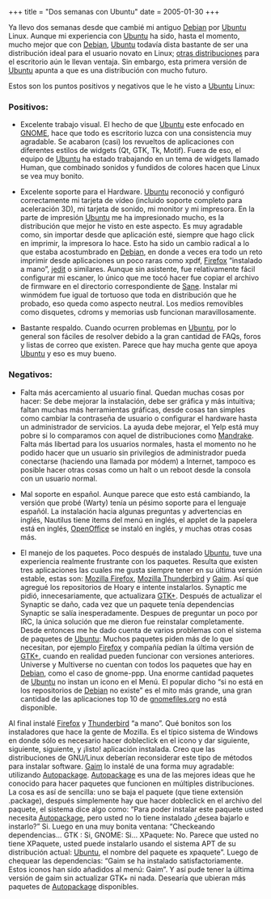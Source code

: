 +++
title = "Dos semanas con Ubuntu"
date = 2005-01-30
+++

Ya llevo dos semanas desde que cambié mi antiguo [Debian](http://www.debian.org/) por [Ubuntu](http://www.ubuntulinux.org/) Linux. Aunque mi experiencia con [Ubuntu](http://www.ubuntulinux.org/) ha sido, hasta el momento, mucho mejor que con [Debian](http://www.debian.org/), [Ubuntu](http://"www.ubuntulinux.org"/) todavía dista bastante de ser una distribución ideal para el usuario novato en Linux; [otras distribuciones](http://www.mandrakelinux.com/) para el escritorio aún le llevan ventaja. Sin embargo, esta primera versión de [Ubuntu](http://www.ubuntulinux.org/) apunta a que es una distribución con mucho futuro.

Estos son los puntos positivos y negativos que le he visto a [Ubuntu](http://www.ubuntulinux.org/) Linux:

### Positivos:

*   Excelente trabajo visual. El hecho de que [Ubuntu](http://www.ubuntulinux.org/) este enfocado en [GNOME](http://www.gnome.org/), hace que todo es escritorio luzca con una consistencia muy agradable. Se acabaron (casi) los revueltos de aplicaciones con diferentes estilos de widgets (Qt, GTK, Tk, Motif). Fuera de eso, el equipo de [Ubuntu](http://www.ubuntulinux.org/) ha estado trabajando en un tema de widgets llamado Human, que combinado sonidos y fundidos de colores hacen que Linux se vea muy bonito.

*   Excelente soporte para el Hardware. [Ubuntu](http://www.ubuntulinux.org/) reconoció y configuró correctamente mi tarjeta de vídeo (incluido soporte completo para aceleración 3D), mi tarjeta de sonido, mi monitor y mi impresora. En la parte de impresión [Ubuntu](http://www.ubuntulinux.org/) me ha impresionado mucho, es la distribución que mejor he visto en este aspecto. Es muy agradable como, sin importar desde que aplicación esté, siempre que hago click en imprimir, la impresora lo hace. Esto ha sido un cambio radical a lo que estaba acostumbrado en [Debian](http://www.debian.org/), en donde a veces era todo un reto imprimir desde aplicaciones un poco raras como xpdf, [Firefox](http://www.mozilla.org/products/firefox) “instalado a mano”, [jedit](http://www.jedit.org/) o similares. Aunque sin asistente, fue relativamente fácil configurar mi escaner, lo único que me tocó hacer fue copiar el archivo de firmware en el directorio correspondiente de [Sane](http://www.sane-project.org/). Instalar mi winmódem fue igual de tortuoso que toda en distribución que he probado, eso queda como aspecto neutral. Los medios removibles como disquetes, cdroms y memorias usb funcionan maravillosamente.

*   Bastante respaldo. Cuando ocurren problemas en [Ubuntu](http://www.ubuntulinux.org/), por lo general son fáciles de resolver debido a la gran cantidad de FAQs, foros y listas de correo que existen. Parece que hay mucha gente que apoya [Ubuntu](http://www.ubuntulinux.org/) y eso es muy bueno.

### Negativos:

*    Falta más acercamiento al usuario final. Quedan muchas cosas por hacer: Se debe mejorar la instalación, debe ser gráfica y más intuitiva; faltan muchas más herramientas gráficas, desde cosas tan simples como cambiar la contraseña de usuario o configurar el hardware hasta un administrador de servicios. La ayuda debe mejorar, el Yelp está muy pobre si lo comparamos con aquel de distribuciones como [Mandrake](http://www.mandrakelinux.org/). Falta más libertad para los usuarios normales, hasta el momento no he podido hacer que un usuario sin privilegios de administrador pueda conectarse (haciendo una llamada por módem) a Internet, tampoco es posible hacer otras cosas como un halt o un reboot desde la consola con un usuario normal.

*    Mal soporte en español. Aunque parece que esto está cambiando, la versión que probé (Warty) tenía un pésimo soporte para el lenguaje españól. La instalación hacia algunas preguntas y advertencias en inglés, Nautilus tiene items del menú en inglés, el applet de la papelera está en inglés, [OpenOffice](http://www.openoffice.org/) se instaló en inglés, y muchas otras cosas más.

*   El manejo de los paquetes. Poco después de instalado [Ubuntu](http://www.ubuntulinux.org/), tuve una experiencia realmente frustrante con los paquetes. Resulta que existen tres aplicaciones las cuales me gusta siempre tener en su última versión estable, estas son: [Mozilla Firefox](http://www.mozilla.org/products/firefox), [Mozilla Thunderbird](http://www.mozilla.org/products/thunderbird) y [Gaim](http://gaim.sourceforge.net/). Así que agregué los repositorios de Hoary e intente instalarlos. Synaptic me pidió, innecesariamente, que actualizara [GTK+](http://www.gtk.org/). Después de actualizar el Synaptic se daño, cada vez que un paquete tenía dependencias Synaptic se salía inesperadamente. Despues de preguntar un poco por IRC, la única solución que me dieron fue reinstalar completamente. Desde entonces me he dado cuenta de varios problemas con el sistema de paquetes de [Ubuntu](http://www.ubuntulinux.org/): Muchos paquetes piden más de lo que necesitan, por ejemplo [Firefox](http://www.mozilla.org/products/firefox) y compañía pedían la última versión de [GTK+](http://www.gtk.org/), cuando en realidad pueden funcionar con versiones anteriores. Universe y Multiverse no cuentan con todos los paquetes que hay en [Debian](http://www.debian.org/), como el caso de gnome-ppp. Una enorme cantidad paquetes de [Ubuntu](http://www.ubuntulinux.org/) no instan un icono en el Menú. El popular dicho “si no está en los repositorios de [Debian](http://www.debian.org/) no existe” es el mito más grande, una gran cantidad de las aplicaciones top 10 de [gnomefiles.org](http://www.gnomefiles.org/) no está disponible.

Al final instalé [Firefox](http://www.mozilla.org/products/firefox) y [Thunderbird](http://www.mozilla.org/products/thunderbird) “a mano”. Qué bonitos son los instaladores que hace la gente de Mozilla. Es el típico sistema de Windows en donde sólo es necesario hacer dobleclick en el icono y dar siguiente, siguiente, siguiente, y ¡listo! aplicación instalada. Creo que las distribuciones de GNU/Linux deberían reconsiderar este tipo de métodos para instalar software. [Gaim](http://gaim.sourceforge.net/) lo instalé de una forma muy agradable: utilizando [Autopackage](http://www.autopackage.org/). [Autopackage](http://www.autopackage.org/) es una de las mejores ideas que he conocido para hacer paquetes que funcionen en múltiples distribuciones. La cosa es así de sencilla: uno se baja el paquete (que tiene extensión .package), después simplemente hay que hacer dobleclick en el archivo del paquete, el sistema dice algo como: “Para poder instalar este paquete usted necesita [Autopackage](http://www.autopackage.org/), pero usted no lo tiene instalado ¿desea bajarlo e instarlo?” Si. Luego en una muy bonita ventana: “Checkeando dependencias… GTK : Si, GNOME: Si… XPaquete: No. Parece que usted no tiene XPaquete, usted puede instalarlo usando el sistema APT de su distribución actual: [Ubuntu](http://www.ubuntulinux.org/), el nombre del paquete es xpaquete”. Luego de chequear las dependencias: “Gaim se ha instalado satisfactoriamente. Estos iconos han sido añadidos al menú: Gaim”. Y así pude tener la última versión de gaim sin actualizar GTK+ ni nada. Desearía que ubieran más paquetes de [Autopackage](http://www.autopackage.org/) disponibles.
